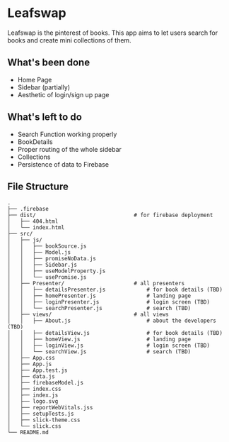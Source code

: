 # Leafswap
Leafswap is the pinterest of books. This app aims to let users search for books and create mini collections of them.

## What's been done
- Home Page
- Sidebar (partially)
- Aesthetic of login/sign up page

## What's left to do
- Search Function working properly
- BookDetails
- Proper routing of the whole sidebar
- Collections
- Persistence of data to Firebase

## File Structure
```
.
├── .firebase
├── dist/                               # for firebase deployment
│   ├── 404.html
│   └── index.html
├── src/
│   ├── js/
│   │   ├── bookSource.js
│   │   ├── Model.js
│   │   ├── promiseNoData.js
│   │   ├── Sidebar.js
│   │   ├── useModelProperty.js
│   │   └── usePromise.js
│   ├── Presenter/                      # all presenters
│   │   ├── detailsPresenter.js             # for book details (TBD)
│   │   ├── homePresenter.js                # landing page
│   │   ├── loginPresenter.js               # login screen (TBD)
│   │   └── searchPresenter.js              # search (TBD)
│   ├── views/                          # all views
│   │   ├── About.js                        # about the developers (TBD)
│   │   ├── detailsView.js                  # for book details (TBD)
│   │   ├── homeView.js                     # landing page
│   │   ├── loginView.js                    # login screen (TBD)
│   │   └── searchView.js                   # search (TBD)
│   ├── App.css
│   ├── App.js
│   ├── App.test.js
│   ├── data.js
│   ├── firebaseModel.js
│   ├── index.css
│   ├── index.js
│   ├── logo.svg
│   ├── reportWebVitals.jss
│   ├── setupTests.js
│   ├── slick-theme.css
│   └── slick.css
└── README.md
```
